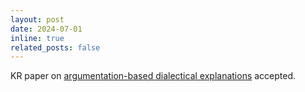 ```yaml
---
layout: post
date: 2024-07-01
inline: true
related_posts: false
---
```


KR paper on [argumentation-based dialectical explanations]({{site.baseurl}}/assets/pdf/kr-VasileiouK0ST24.pdf) accepted.